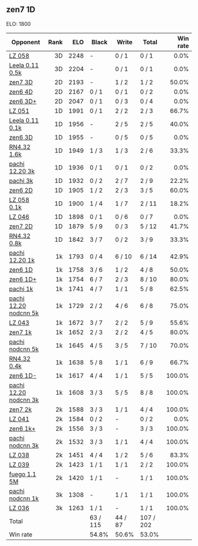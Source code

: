 ## zen7 1D ##

ELO: 1800

Opponent | Rank | ELO | Black | Write | Total | Win rate
---------|-----:|----:|-------|-------|-------|-------:
[LZ 058](LZ%20058.md) | 3D | 2248 | - | 0 / 1 | 0 / 1 | 0.0%
[Leela 0.11 0.5k](Leela%200.11%200.5k.md) | 3D | 2204 | - | 0 / 1 | 0 / 1 | 0.0%
[zen7 3D](zen7%203D.md) | 2D | 2193 | - | 1 / 2 | 1 / 2 | 50.0%
[zen6 4D](zen6%204D.md) | 2D | 2167 | 0 / 1 | 0 / 1 | 0 / 2 | 0.0%
[zen6 3D+](zen6%203D+.md) | 2D | 2047 | 0 / 1 | 0 / 3 | 0 / 4 | 0.0%
[LZ 051](LZ%20051.md) | 1D | 1991 | 0 / 1 | 2 / 2 | 2 / 3 | 66.7%
[Leela 0.11 0.1k](Leela%200.11%200.1k.md) | 1D | 1956 | - | 2 / 5 | 2 / 5 | 40.0%
[zen6 3D](zen6%203D.md) | 1D | 1955 | - | 0 / 5 | 0 / 5 | 0.0%
[RN4.32 1.6k](RN4.32%201.6k.md) | 1D | 1949 | 1 / 3 | 1 / 3 | 2 / 6 | 33.3%
[pachi 12.20 3k](pachi%2012.20%203k.md) | 1D | 1936 | 0 / 1 | 0 / 1 | 0 / 2 | 0.0%
[pachi 3k](pachi%203k.md) | 1D | 1932 | 0 / 2 | 2 / 7 | 2 / 9 | 22.2%
[zen6 2D](zen6%202D.md) | 1D | 1905 | 1 / 2 | 2 / 3 | 3 / 5 | 60.0%
[LZ 058 0.1k](LZ%20058%200.1k.md) | 1D | 1900 | 1 / 4 | 1 / 7 | 2 / 11 | 18.2%
[LZ 046](LZ%20046.md) | 1D | 1898 | 0 / 1 | 0 / 6 | 0 / 7 | 0.0%
[zen7 2D](zen7%202D.md) | 1D | 1879 | 5 / 9 | 0 / 3 | 5 / 12 | 41.7%
[RN4.32 0.8k](RN4.32%200.8k.md) | 1D | 1842 | 3 / 7 | 0 / 2 | 3 / 9 | 33.3%
[pachi 12.20 1k](pachi%2012.20%201k.md) | 1k | 1793 | 0 / 4 | 6 / 10 | 6 / 14 | 42.9%
[zen6 1D](zen6%201D.md) | 1k | 1758 | 3 / 6 | 1 / 2 | 4 / 8 | 50.0%
[zen6 1D+](zen6%201D+.md) | 1k | 1754 | 6 / 7 | 2 / 3 | 8 / 10 | 80.0%
[pachi 1k](pachi%201k.md) | 1k | 1741 | 4 / 7 | 1 / 1 | 5 / 8 | 62.5%
[pachi 12.20 nodcnn 5k](pachi%2012.20%20nodcnn%205k.md) | 1k | 1729 | 2 / 2 | 4 / 6 | 6 / 8 | 75.0%
[LZ 043](LZ%20043.md) | 1k | 1672 | 3 / 7 | 2 / 2 | 5 / 9 | 55.6%
[zen7 1k](zen7%201k.md) | 1k | 1652 | 2 / 3 | 2 / 2 | 4 / 5 | 80.0%
[pachi nodcnn 5k](pachi%20nodcnn%205k.md) | 1k | 1645 | 4 / 5 | 3 / 5 | 7 / 10 | 70.0%
[RN4.32 0.4k](RN4.32%200.4k.md) | 1k | 1638 | 5 / 8 | 1 / 1 | 6 / 9 | 66.7%
[zen6 1D-](zen6%201D-.md) | 1k | 1617 | 4 / 4 | 1 / 1 | 5 / 5 | 100.0%
[pachi 12.20 nodcnn 3k](pachi%2012.20%20nodcnn%203k.md) | 1k | 1608 | 3 / 3 | 5 / 5 | 8 / 8 | 100.0%
[zen7 2k](zen7%202k.md) | 2k | 1588 | 3 / 3 | 1 / 1 | 4 / 4 | 100.0%
[LZ 041](LZ%20041.md) | 2k | 1584 | 0 / 2 | - | 0 / 2 | 0.0%
[zen6 1k+](zen6%201k+.md) | 2k | 1556 | 3 / 3 | - | 3 / 3 | 100.0%
[pachi nodcnn 3k](pachi%20nodcnn%203k.md) | 2k | 1532 | 3 / 3 | 1 / 1 | 4 / 4 | 100.0%
[LZ 038](LZ%20038.md) | 2k | 1451 | 4 / 4 | 1 / 2 | 5 / 6 | 83.3%
[LZ 039](LZ%20039.md) | 2k | 1423 | 1 / 1 | 1 / 1 | 2 / 2 | 100.0%
[fuego 1.1 5M](fuego%201.1%205M.md) | 2k | 1420 | 1 / 1 | - | 1 / 1 | 100.0%
[pachi nodcnn 1k](pachi%20nodcnn%201k.md) | 3k | 1308 | - | 1 / 1 | 1 / 1 | 100.0%
[LZ 036](LZ%20036.md) | 3k | 1263 | 1 / 1 | - | 1 / 1 | 100.0%
Total | | | 63 / 115 | 44 / 87 | 107 / 202 | 
Win rate| | | 54.8% | 50.6% | 53.0% | 
